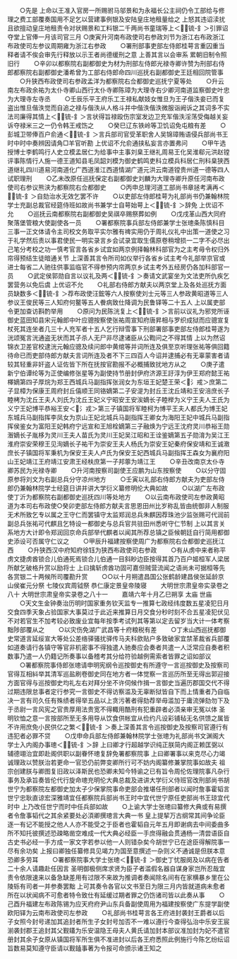 <!-- { "loadSidebar": true } -->
　　○先是  上命以王准入官房一所赐驸马邬景和为永福长公主祠仍令工部给与修理之费工部覆奏国用不足乞以营建事例银及安陆皇庄地租量给之  上怒其违诏渎扰且欲擅动皇庄地租责令对状赐景和工料银二千两尚书童瑞等上＜锍-釒＞引罪诏夺堂上官俸一月该司官三月
○庚寅升河南布政使司右参政刘节为浙江右布政浙江布政使司左参议周期雍为浙江右参政
　　○署刑部事吏部左侍郎桂萼言重囚重当释者请不俟会审先行释放以示王者尚德缓刑之意  上善其言以会审系  累朝旧制令照旧行
　　○辛卯以都察院右副都御史为材为刑部左侍郎光禄寺卿许赞为刑部右侍郎都察院右副都御史潘希曾为工部右侍郎命四川巡抚右副都御史王廷相回院管事
　　○升狭西布政使司右参政孟洋为都察院右佥都御史巡抚宁夏等处
　　○升云南左布政余祐为太仆寺卿山西行太仆寺卿陈璋为大理寺右少卿河南道监察御史叶忠为大理寺左寺丞
　　○壬辰乐平王府乐工王禄私献妓女惟旦为王子偕泆妾已而复盗出惟旦偕泆觉而自追之禄与偕泆从人格斗并中偕泆偕泆微服诣阙诉之其词多不实法司廉得其情上＜锍-釒＞言状得旨禄殴伤宗室发边卫充军偕泆淫荡受侮越关妄诉夺禄米三之一仍令韩王戒饬之
　　○癸巳辽东铁岭等卫饥诏免屯粮有差
　　○彭城卫带俸百户俞通＜锍-釒＞言兵部司官受革职舍人吴锦璋贿语侵兵部尚书王时中时中奏辨因请角□羊官听勘  上优诏不允俞通挟私妄言亦置弗问
　　○甲午选授博士李鹤鸣行人史立模孟居仁为给事中主事刘臬王继礼周易王化吴淮郗元洪赵镗评事陈情行人施一德王道知县毛凤韶刘模为御史鹤鸣吏科立模兵科居仁刑科臬狭西道继礼四川道易河南道化广西道淮江西道情湖广道元洪云南道镗贵州道一德等四人试职理刑
　　○乙未改原任巡抚保定右副都御史刘麟为大理寺卿升原任河南布政使司右参议熊浃为都察院右佥都御史
　　○丙申总理河道工部尚书章拯考满再＜锍-釒＞自劾治水无效乞罢不许
　　○以吏部左侍郎桂萼为礼部尚书仍兼翰林院学士充副总裁官经筵侍班如故尚书兼学士自萼始萼上＜锍-釒＞辞免  上优诏不允
　　○巡抚云南都察院右副都御史吴祺卒赐祭葬如例
　　○戊戌革山西大同府聚落堡管粮大使副使各一员
　　○署都察院事兵部左侍郎兼学士张璁条陈慎科目三事一正文体请令主司校文务取平实尔雅有禆实用仍于周礼仪礼中出策一道使之习于礼学然后责以事君使民一明实录言乡会试录宜取生儒原卷稍增损一二字不必尽出己笔分考校之功一慎考官言各省乡试宜如两京例择翰林科部官为之主考毋令权归外帘得预结生徒暗通关节  上深善其言令所司如仪举行各省乡试主考今礼部举京官或进士每省二人驰往供事监临官不得参预内帘两京乡试主考外五经房仍各加科部官一员
　　○武定侯郭勋自言以议礼及两＜锍-釒＞奏请文武宴坐为文法吏所仇疾乞罢营务以免后虞  上优诏不允
　　○礼部右侍郎方献夫以两京堂上及各处巡抚方面员缺数多＜锍-釒＞荐布政使汪鋐等六人按察使刘士元等三人参政黄昭道等三人参议王俊民等三人知府何鳌等五人餋病致仕降调为民鲁铎等二十五人  上以属吏部令更加查访斟酌举用
　　○原问为民陈洸复上＜锍-釒＞言前以议礼为邪党所诬御史蓝田知县宋元翰郎中叶应骢按察使张祐周宣知府唐昇相与罗织成狱而应骢宣复杖死其连坐者几三十人充军者十五人乞行辩雪事下刑部署部事吏部左侍郎桂萼遂为洸颂冤言洸通盗无状而其子杀人无尸非尽逮诸臣从公鞫问之不得其情  上以为然诏锦衣卫差官校逮洸元翰应骢及续问郎中黄绾等并词所连及俱至京听理张祐等俱回籍待命已而吏部侍郎方献夫言词所连及者不下三四百人今诏并逮捕必有无辜蒙害者请较其轻重非奸盗人证佐皆下所在抚按官勘报不必概捕致扰地方从之
　　○庚子遣新宁伯谭纶等为正使编修张星等为副使持节册封伊府济源王訏淳为伊王郑府懿王祐檡嫡第四子厚烷为郑王西城兵马副指挥张润女为东垣王妃楚王荣＜氵戒＞庶第二子显樟为保康王周府封丘僖顺王同铬嫡第二子安湜为封丘王沈丘靖和王安涪庶长子睦栲为沈丘王夫人刘氏为沈丘王妃义宁昭安王安涘嫡长子睦榉为义宁王夫人王氏为义宁王妃博平恭裕王安＜氵戎＞第三子镇国将军睦柯为博平王夫人都氏为博王妃东城兵马副指挥李凤女为京山王妃北城兵马副指挥王卿女为海阳王妃中城兵马副指挥侯鉴女为富阳王妃韩府宁远宣和王旭栓嫡第三子融焕为宁远王沈府灵川恭裕王勋潪嫡长子胤栘为灵川王夫人苗氏为灵川王妃吴江昭和王诠鉴嫡第五子勋淯为吴江王淮府崇安荣穆王见洵嫡长子祐干为崇安王夫人杨氏为崇安王妃秦府保安靖和王诚漖庶长子镇国将军秉机为保安王夫人卢氏为保安王妃西城兵马副指挥王森女为襄府阳山王妃靖江王府靖江安肃王经枎庶第一子邦薴为靖江王
　　○辛丑改南京太仆寺卿苏民为光禄寺卿
　　○升河南按察司副使王应鹏为山东按察使
　　○以分守固原参将刘文为右副总兵分守凉州地方
　　○壬寅以礼部右侍郎方献夫为吏部左侍郎仍兼翰林院学士经筵日讲并讲大学衍义纂修明伦大典如故
　　○以湖广左布政使丁沂为都察院右副都御史巡抚四川等处地方
　　○以云南布政使司左参政黄昭道为本司右布政使○癸卯吏部左侍郎方献夫言思恩田州比岁称乱皆由统御非人制服无术所致乞专以属之王守仁而罢镇守太监郑润总兵朱麒因荐珠池少监张赐可代润前副总兵张祐可代麒且乞特设一都御史与总兵官共驻田州悉听守仁节制  上以其言关系地方大计即令郑润回京命兵部举代麒者以闻其所荐总镇之臣候朝廷自行简用都御史添设可否属守仁议之
　　○甲辰升福建按察使周广为都察院右佥都御史巡抚江西
　　○升狭西汉中府知府徐钰为狭西布政使司右参政
　　○有从虏中来者称平虏文捷虏酋锁合儿伯通死焉锁合儿伯通一目斜眇边臣按得其首乃百户姬桓军人梁居所献乞破格升赏以励将士  上曰擒斩虏酋功固可嘉但贼营流闻之语尚未可据桓等先各赏银二十两候所司覆勘升赏
　　○○以十月朔遣昌国公张鹤龄建昌侯张延龄京山侯崔元分祭  七陵仪宾周钺祭  恭仁康定景皇帝陵寝
　　大明世宗肃皇帝实录卷之八十
大明世宗肃皇帝实录卷之八十一
　　嘉靖六年十月乙巳朔享  太庙  世庙
　　○天文生金钟奏治历明时国家重务钦天监专一推算七政经纬度数五星凌犯日月交食四季天象占验国家大事莫过于此近来推算日月交食分秒时刻不合五星凌犯伏见不对若官生不加考较必致废业宜每年按季考试列其等第以定去留岁当大计一体考察黜陟部覆从之
　　○以灾伤免湖广武昌等十府粮税有差
　　○丁未山西巡抚都御史常道言延绥宣大等处公差络驿骚扰驿传马夫科歛贴户多致破家宜禁革裁省兵部覆如道奏请行各镇守等官非机密事不得独遣人驰奏应会奏者共遣一人泛常应自奏者积数事乃遣一人仍籍记所奏事以备稽考其分给符验越例需索者皆罪之诏如部议
　　○署都察院事侍郎张璁请申明宪纲令巡按御史有所遵守一言巡按御史及按察司官得互相紏举其清军巡盐刷卷御史同在地方者一体觉察一言巡历所至无得出郭迎接方面官得与巡按御史均礼左右对拜分坐不许伺候作揖一言御史当遍历郡国交代不得过期违限怠事者定行参究一言御史不得访察滥及无辜断狱皆自下而上情重者乃自临决一言有司久任有殊绩者得举五品以上贪污著者得劾荐举毋滥加于庸流弹劾勿下及于丞尉一言风宪之官贵厚用法贵宽不得輙用酷刑有犯重辟者必湏亲审无冤以体  圣明钦恤之意一言按部所至无多用导从饮食供帐宜从俭约凡设彩铺毡无名供馈之属皆不许用庶免小民供亿之繁＜锍-釒＞奏上深善其言令巡按御史及按察司官遵行有违犯者必罪不贷
　　○戊申命兵部左侍郎兼翰林院学士张璁为礼部尚书文渊阁大学士入内阁办事璁＜锍-釒＞辞  上曰卿才行超越学识纯正朕简内阁正赖匡弼以辅德翊治宜即赴阁供职以副眷怀璁复辞免署都察院事  上曰卿署事以来克尽心力竭诚理政以赞朕治若更命一官恐仍前弊变卿所行可不妨内阁纂修兼掌院事如故夫  祖宗创建朕与卿图复旧政以泽斯民也恐卿未知今特谕之已有旨令周伦佐理院事凡杂行事务及承旨奏皆伦代行旋命璁充明伦大典总裁及进讲大学衍义侍班官改刑部尚书胡世宁为都察院左都御史加太子少保掌院事命吏部会推堪任刑部者以闻时詹事霍韬言世宁忠耿直谅宏深雅靖宜任都察院兵部尚书王时中宜代世宁原任吏部尚书王琼宜代时中  上乃改任世宁而时中任兵部如故
　　○上谕大学士张璁曰纂修大典或有易撰者令詹事韬代之其余紧要处必湏卿撰璁言大典一书  皇上提挈万古纲常其间争论臣逐一有记不能授之他人人亦不能受之于臣者也霍韬自元年五月即谢病去中间委曲多所不知托彼撰述恐疎略凿空难成一代大典必经臣一手庶得融会贯通杨一清尝语臣自古史书必经一手方成一家文字若参以他一人则错杂矣今胡世宁已在途臣得解院事一尽有余功矣  上报曰卿独任纂修具见竭力为国至意撰述一杂则义不通诚是但朕本意恐卿多劳耳
　　○署都察院事大学士张璁＜锍-釒＞御史丁忧服阕及以病在告者二十余人请趣赴任因言  圣明御极侧席求贤为臣子者滥假名器自谋身家岂所忍哉宜责令依限速来以备急缺差用有过限不来故为推调者奏闻除名间有在家横暴乡里在公陵轹有司者一并参奏罢黜  上可其奏令各官以文书至日为限三月内皆就道病未愈者所在以状闻病不可愈者特令致仕有延缓过期者罪之仍饬诸司皆以此奏从事
　　○己酉升福建左布政陈锡为应天府府尹山东兵备副使周用为福建按察使广东提学副使欧阳铎为云南布政使司左参政
　　○礼部尚书桂萼言各王府进封袭封王爵者以后子女照今封号递加其追封者所生子女封号加否不一难以遵行今查得弘治中乐安王宸湔袭封郡王追封其父觐鑉为乐安温隐王母夫人黄氏请加封本部议准加封为妃不遣官册封其余子女原从镇国将军所生俱不准进封以后各王府悉照此例施行今陈乞纷纭诏旨数易莫知遵守臣请以觐鎑事著为令报可命颁示诸王知之
